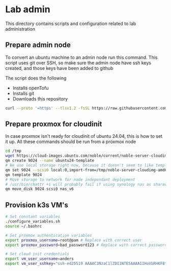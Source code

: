 # Lab admin
This directory contains scripts and configuration related to lab administration

## Prepare admin node
To convert an ubuntu machine to an admin node run this command.
This script uses git over SSH, so make sure the admin node have ssh keys created, and those keys have been added to github

The script does the following
- Installs openTofu
- Installs git
- Downloads this repository
```bash
curl --proto '=https' --tlsv1.2 -fsSL https://raw.githubusercontent.com/AndersBallegaard/homelab-k8s/refs/heads/main/admin/prepare_admin_node.sh | bash
```

## Prepare proxmox for cloudinit
In case proxmox isn't ready for cloudinit of ubuntu 24.04, this is how to set it up. All these commands should be run from a proxmox node
```bash
cd /tmp
wget https://cloud-images.ubuntu.com/noble/current/noble-server-cloudimg-amd64.img
qm create 9024 --name ubuntu24-template
# We use local storage right now, because it doesn't seem to like templating a VM using network storage
qm set 9024 --scsi0 local:0,import-from=/tmp/noble-server-cloudimg-amd64.img
qm template 9024
# Move storage to network for node independant deployment
# /usr/bin/chattr +i will probably fail if using synology nas as shared storage, in the words of a proxmox emploee on the forum "while this is not optimal, it should not affect operation in any way (as long as no one messes with this file)"
qm move_disk 9024 scsi0 nas_v6
```

## Provision k3s VM's
```bash
# Set constant variables
./configure_variables.sh
source ~/.bashrc

# Set proxmox authentication variables
export proxmox_username=root@pam # Replace with correct user
export proxmox_password=bad_password123 # Replace with correct password

# Set cloud init credentials
export vm_user_username=anders 
export vm_user_sshkey="ssh-ed25519 AAAAC3NzaC1lZDI1NTE5AAAAIIHoVbRHKFBt8xP5Khw6T1togRM2oo6VRx+URB2iQ83+ anders@jumphost"

```